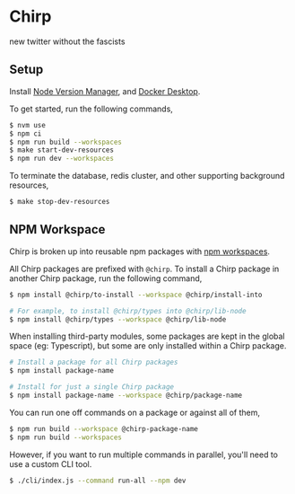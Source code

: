 # Chirp

new twitter without the fascists

## Setup

Install [Node Version Manager](https://github.com/nvm-sh/nvm), and [Docker Desktop](https://www.docker.com/products/docker-desktop/).

To get started, run the following commands,

```sh
$ nvm use
$ npm ci
$ npm run build --workspaces
$ make start-dev-resources
$ npm run dev --workspaces
```

To terminate the database, redis cluster, and other supporting background resources,

```sh
$ make stop-dev-resources
```

## NPM Workspace

Chirp is broken up into reusable npm packages with [npm workspaces](https://docs.npmjs.com/cli/v9/using-npm/workspaces).

All Chirp packages are prefixed with `@chirp`. To install a Chirp package in another Chirp package, run the following command,

```sh
$ npm install @chirp/to-install --workspace @chirp/install-into

# For example, to install @chirp/types into @chirp/lib-node
$ npm install @chirp/types --workspace @chirp/lib-node
```

When installing third-party modules, some packages are kept in the global space (eg: Typescript), but some are only installed within a Chirp package.

```sh
# Install a package for all Chirp packages
$ npm install package-name

# Install for just a single Chirp package
$ npm install package-name --workspace @chirp/package-name
```

You can run one off commands on a package or against all of them,

```sh
$ npm run build --workspace @chirp-package-name
$ npm run build --workspaces
```

However, if you want to run multiple commands in parallel, you'll need to use a custom CLI tool.

```sh
$ ./cli/index.js --command run-all --npm dev
```

